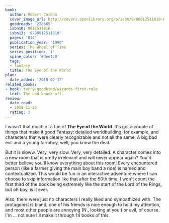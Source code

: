 ```yaml
---
book:
  author: Robert Jordan
  cover_image_url: http://covers.openlibrary.org/b/isbn/9780812511819-L.jpg
  goodreads: '228665'
  isbn10: 0812511816
  isbn13: '9780812511819'
  pages: '814'
  publication_year: '1990'
  series: The Wheel of Time
  series_position: '1'
  spine_color: '#dee1c0'
  tags:
  - fantasy
  title: The Eye of the World
plan:
  date_added: '2018-02-17'
related_books:
- book: terry-goodkind/wizards-first-rule
  text: The bad knock-off.
review:
  date_read:
  - 2018-11-23
  rating: 3
---
```


I wasn't that much of a fan of **The Eye of the World**. It's got a couple of things that make it good Fantasy: detailed worldbuilding, for example, and characters that were clearly recognizable and not all the same. A big bad evil and a young farmboy, well, you know the deal.

But it is sloww. Very, very slow. Very, very detailed. A character comes into a new room that is pretty irrelevant and will never appear again? You'd better believe you'll know everything about this room! Every encountered person (like a farmer giving the main boy band a ride) is named and contextualized. This would be fun in an interactive adventure where I can choose to skip information like that after the 50th time. I won't count the first third of the book being extremely like the start of the Lord of the Rings, but oh boy, is it ever.

Also, there were just no characters I really liked and sympathized with. The protagonist is bland, one of his friends is nice enough to hold my attention, and most other people are annoying (N., looking at you!) or evil, of course. I'm … not sure I'll make it through 14 books of this.
